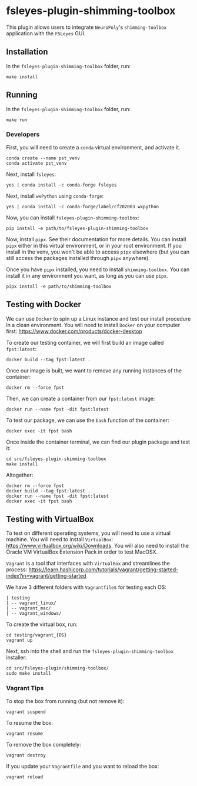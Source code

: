 # fsleyes-plugin-shimming-toolbox

This plugin allows users to integrate `NeuroPoly`'s `shimming-toolbox` application with the
`FSLeyes` GUI.

## Installation

In the `fsleyes-plugin-shimming-toolbox` folder, run:

```
make install
```

## Running

In the `fsleyes-plugin-shimming-toolbox` folder, run:

```
make run
```


### Developers


First, you will need to create a `conda` virtual environment, and activate it.

```
conda create --name pst_venv
conda activate pst_venv
```

Next, install `fsleyes`:

```
yes | conda install -c conda-forge fsleyes
```

Next, install ``wxPython`` using ``conda-forge``:

```
yes | conda install -c conda-forge/label/cf202003 wxpython
```

Now, you can install `fsleyes-plugin-shimming-toolbox`:

```
pip install -e path/to/fsleyes-plugin-shimming-toolbox
```

Now, install `pipx`. See their documentation for more details. You can install `pipx` either in
this virtual environment, or in your root environment. If you install in the venv, you won't
be able to access `pipx` elsewhere (but you can still access the packages installed through
`pipx` anywhere).

Once you have `pipx` installed, you need to install `shimming-toolbox`. You can install it
in any environment you want, as long as you can use `pipx`.

```
pipx install -e path/to/shimming-toolbox
```

## Testing with Docker

We can use `Docker` to spin up a Linux instance and test our install procedure in a clean
environment. You will need to install `Docker` on your computer first: https://www.docker.com/products/docker-desktop

To create our testing container, we will first build an image called `fpst:latest`:
```
docker build --tag fpst:latest .
```

Once our image is built, we want to remove any running instances of the container:
```
docker rm --force fpst
```

Then, we can create a container from our `fpst:latest` image:
```
docker run --name fpst -dit fpst:latest
```

To test our package, we can use the `bash` function of the container:
```
docker exec -it fpst bash
```

Once inside the container terminal, we can find our plugin package and test it:
```
cd src/fsleyes-plugin-shimming-toolbox
make install
```

Altogether:

```
docker rm --force fpst
docker build --tag fpst:latest .
docker run --name fpst -dit fpst:latest
docker exec -it fpst bash
```

## Testing with VirtualBox

To test on different operating systems, you will need to use a virtual machine. You will need to
install `VirtualBox`: https://www.virtualbox.org/wiki/Downloads. You will also need to install
the Oracle VM VirtualBox Extension Pack in order to test MacOSX.

`Vagrant` is a tool that interfaces with `VirtualBox` and streamlines the process:
https://learn.hashicorp.com/tutorials/vagrant/getting-started-index?in=vagrant/getting-started

We have 3 different folders with `Vagrantfile`s for testing each OS:

```
| testing
| -- vagrant_linux/
| -- vagrant_mac/
| -- vagrant_windows/
```

To create the virtual box, run:
```
cd testing/vagrant_{OS}
vagrant up
```

Next, ssh into the shell and run the `fsleyes-plugin-shimming-toolbox` installer:
```
cd src/fsleyes-plugin/shimming-toolbox/
sudo make install
```

### Vagrant Tips

To stop the box from running (but not remove it):
```
vagrant suspend
```

To resume the box:
```
vagrant resume
```

To remove the box completely:
```
vagrant destroy
```

If you update your `Vagrantfile` and you want to reload the box:
```
vagrant reload
```
